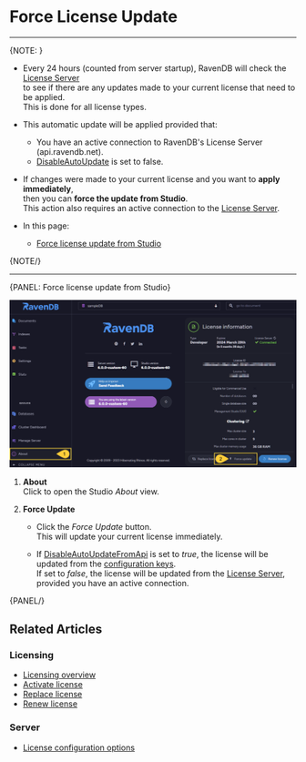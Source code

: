 # Force License Update

---

{NOTE: }

* Every 24 hours (counted from server startup), RavenDB will check the [License Server](../../start/licensing/licensing-overview#license-server)  
  to see if there are any updates made to your current license that need to be applied.  
  This is done for all license types.  

* This automatic update will be applied provided that:  
  * You have an active connection to RavenDB's License Server (api.ravendb.net).  
  * [DisableAutoUpdate](../../server/configuration/license-configuration#license.disableautoupdate) is set to false.  

* If changes were made to your current license and you want to __apply immediately__,    
  then you can __force the update from Studio__.  
  This action also requires an active connection to the [License Server](../../start/licensing/licensing-overview#license-server).

* In this page:
    * [Force license update from Studio](../../start/licensing/force-update#force-license-update-from-studio)

{NOTE/}

---

{PANEL: Force license update from Studio}

![Force Update](images/force-update.png "Force-update")

1. **About**  
   Click to open the Studio _About_ view.  

2. **Force Update**  

   * Click the _Force Update_ button.  
     This will update your current license immediately.  
   
   * If [DisableAutoUpdateFromApi](../../server/configuration/license-configuration#license.disableautoupdatefromapi) is set to _true_,
     the license will be updated from the [configuration keys](../../start/licensing/activate-license#activate-license-with-configuration-keys).  
     If set to _false_, the license will be updated from the [License Server](../../start/licensing/licensing-overview#license-server), provided you have an active connection.  

{PANEL/}

## Related Articles

### Licensing
- [Licensing overview](../../start/licensing/licensing-overview)
- [Activate license](../../start/licensing/activate-license)
- [Replace license](../../start/licensing/replace-license)
- [Renew license](../../start/licensing/renew-license)

### Server
- [License configuration options](../../server/configuration/license-configuration)


